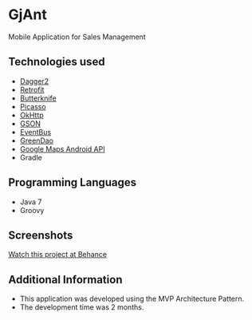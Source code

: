 # GjAnt
Mobile Application for Sales Management

## Technologies used
*   [Dagger2](https://google.github.io/dagger/)
*   [Retrofit](http://square.github.io/retrofit/)
*   [Butterknife](http://jakewharton.github.io/butterknife/)
*   [Picasso](http://square.github.io/picasso/)
*   [OkHttp](https://square.github.io/okhttp/)
*   [GSON](https://github.com/google/gson)
*   [EventBus](http://greenrobot.org/eventbus)
*   [GreenDao](http://greenrobot.org/greendao)
*   [Google Maps Android API](https://developers.google.com/maps/documentation/android-api/)
*   Gradle

## Programming Languages
*  Java 7
*  Groovy

## Screenshots
[Watch this project at Behance](https://www.behance.net/gallery/64745335/Mobile-Application-for-Sales-Management)

## Additional Information
* This application was developed using the MVP Architecture Pattern.
* The development time was 2 months.
